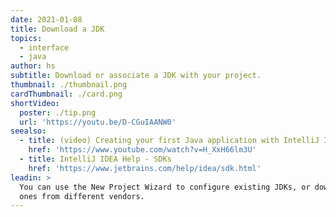 ```yaml
---
date: 2021-01-08
title: Download a JDK
topics:
  - interface
  - java
author: hs
subtitle: Download or associate a JDK with your project.
thumbnail: ./thumbnail.png
cardThumbnail: ./card.png
shortVideo:
  poster: ./tip.png
  url: 'https://youtu.be/D-CGuIAANW0'
seealso:
  - title: (video) Creating your first Java application with IntelliJ IDEA
    href: 'https://www.youtube.com/watch?v=H_XxH66lm3U'
  - title: IntelliJ IDEA Help - SDKs
    href: 'https://www.jetbrains.com/help/idea/sdk.html'
leadin: >
  You can use the New Project Wizard to configure existing JDKs, or download new
  ones from different vendors.
---
```


